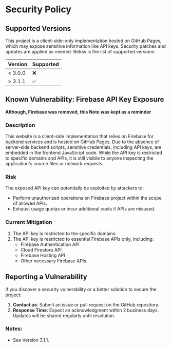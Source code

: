 # Security Policy

## Supported Versions

This project is a client-side-only implementation hosted on GitHub Pages, which may expose sensitive information like API keys. Security patches and updates are applied as needed. Below is the list of supported versions:

| Version | Supported          |
| ------- | ------------------ |
| < 3.0.0   | :x:                |
| > 3.1.1   | ✅              |

## Known Vulnerability: Firebase API Key Exposure
**Although, Firebase was removed, this Note was kept as a reminder**
### Description

This website is a client-side implementation that relies on Firebase for backend services and is hosted on GitHub Pages. Due to the absence of server-side backend scripts, sensitive credentials, including API keys, are embedded in the frontend JavaScript code. While the API key is restricted to specific domains and APIs, it is still visible to anyone inspecting the application's source files or network requests.

### Risk

The exposed API key can potentially be exploited by attackers to:
- Perform unauthorized operations on Firebase project within the scope of allowed APIs.
- Exhaust usage quotas or incur additional costs if APIs are misused.

### Current Mitigation

1. The API key is restricted to the specific domains
2. The API key is restricted to essential Firebase APIs only, including:
   - Firebase Authentication API
   - Cloud Firestore API
   - Firebase Hosting API
   - Other necessary Firebase APIs.

## Reporting a Vulnerability

If you discover a security vulnerability or a better solution to secure the project:
1. **Contact us**: Submit an issue or pull request on the GitHub repository.
2. **Response Time**: Expect an acknowledgment within 2 business days. Updates will be shared regularly until resolution.

### Notes:
- See Version 3.1.1.

